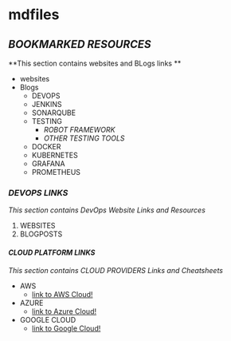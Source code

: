 # mdfiles

## *BOOKMARKED RESOURCES* 
**This section contains websites and BLogs links  **
* websites
* Blogs
  * DEVOPS
  * JENKINS
  * SONARQUBE
  * TESTING
    * _ROBOT FRAMEWORK_
    * _OTHER TESTING TOOLS_
  * DOCKER
  * KUBERNETES
  * GRAFANA
  * PROMETHEUS



### *DEVOPS LINKS*
*This section contains DevOps Website Links and Resources*
1. WEBSITES
1. BLOGPOSTS


#### *CLOUD PLATFORM LINKS*
*This section contains CLOUD PROVIDERS Links and Cheatsheets*
* AWS
    * [link to AWS Cloud!](https://aws.amazon.com/)
* AZURE
    * [link to Azure Cloud!](http://azure.microsoft.com)
* GOOGLE CLOUD
    * [link to Google Cloud!](http://cloud.google.com)